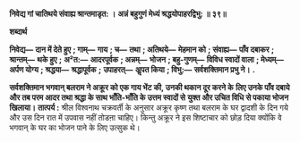 **निवेद्य गां चातिथये संवाह्य श्रान्तमाडृत: ।** **अन्नं बहुगुणं मेध्यं श्रद्धयोपाहरद्विभु: ॥ ३९॥** 

**शब्दार्थ** 

**निवेद्य—** **दान में देते हुए** **; गाम्—** **गाय** **; च—** **तथा** **; अतिथये—** **मेहमान को** **; संवाह्य—** **पाँव दबाकर** **; श्रान्तम्—** **थके हुए** **;** **अ²त:—** **आदरपूर्वक** **; अन्नम्—** **भोजन** **; बहु-गुणम्—** **विविध स्वादों वाला** **; मेध्यम्—** **अर्पण योग्य** **; श्रद्धया—** **श्रद्धापूर्वक** **;** **उपाहरत्—** **अॢपत किया** **; विभु:—** **सर्वशक्तिमान प्रभु ने।** **.** 

**सर्वशक्तिमान भगवान् बलराम ने अक्रूर को एक गाय भेंट की, उनकी थकान दूर करने के** **लिए उनके पाँव दबाये और तब परम आदर तथा श्रद्धा के साथ भाँति-भाँति के उत्तम स्वादों से** **युक्त और उचित विधि से पकाया भोजन खिलाया।** **तात्पर्य :** श्रील विश्वनाथ चक्रवर्ती के अनुसार अक्रूर कृष्ण तथा बलराम के घर द्वादशी के दिन गये और उस दिन रात में उपवास नहीं तोडऩा चाहिए। किन्तु अक्रूर ने इस शिष्टाचार को छोड़ दिया क्योंकि वे भगवान् के घर का भोजन पाने के लिए उत्सुक थे।  